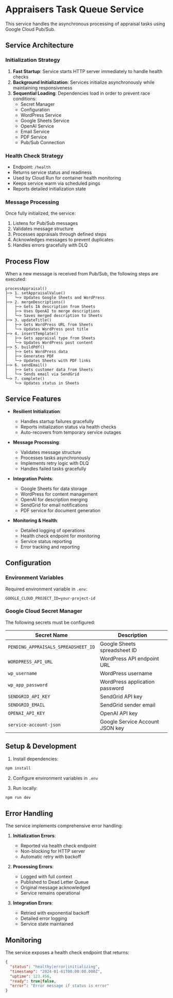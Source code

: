 # Appraisers Task Queue Service

This service handles the asynchronous processing of appraisal tasks using Google Cloud Pub/Sub.

## Service Architecture

### Initialization Strategy
1. **Fast Startup**: Service starts HTTP server immediately to handle health checks
2. **Background Initialization**: Services initialize asynchronously while maintaining responsiveness
3. **Sequential Loading**: Dependencies load in order to prevent race conditions:
   - Secret Manager
   - Configuration
   - WordPress Service
   - Google Sheets Service
   - OpenAI Service
   - Email Service
   - PDF Service
   - Pub/Sub Connection

### Health Check Strategy
- Endpoint: `/health`
- Returns service status and readiness
- Used by Cloud Run for container health monitoring
- Keeps service warm via scheduled pings
- Reports detailed initialization state

### Message Processing
Once fully initialized, the service:
1. Listens for Pub/Sub messages
2. Validates message structure
3. Processes appraisals through defined steps
4. Acknowledges messages to prevent duplicates
5. Handles errors gracefully with DLQ

## Process Flow

When a new message is received from Pub/Sub, the following steps are executed:

```
processAppraisal()
├─> 1. setAppraisalValue()
│   └─> Updates Google Sheets and WordPress
├─> 2. mergeDescriptions()
│   ├─> Gets IA description from Sheets
│   ├─> Uses OpenAI to merge descriptions
│   └─> Saves merged description to Sheets
├─> 3. updateTitle()
│   ├─> Gets WordPress URL from Sheets
│   └─> Updates WordPress post title
├─> 4. insertTemplate()
│   ├─> Gets appraisal type from Sheets
│   └─> Updates WordPress post content
├─> 5. buildPdf()
│   ├─> Gets WordPress data
│   ├─> Generates PDF
│   └─> Updates Sheets with PDF links
├─> 6. sendEmail()
│   ├─> Gets customer data from Sheets
│   └─> Sends email via SendGrid
└─> 7. complete()
    └─> Updates status in Sheets
```

## Service Features

- **Resilient Initialization**:
  - Handles startup failures gracefully
  - Reports initialization status via health checks
  - Auto-recovers from temporary service outages

- **Message Processing**:
  - Validates message structure
  - Processes tasks asynchronously
  - Implements retry logic with DLQ
  - Handles failed tasks gracefully

- **Integration Points**:
  - Google Sheets for data storage
  - WordPress for content management
  - OpenAI for description merging
  - SendGrid for email notifications
  - PDF service for document generation

- **Monitoring & Health**:
  - Detailed logging of operations
  - Health check endpoint for monitoring
  - Service status reporting
  - Error tracking and reporting

## Configuration

### Environment Variables

Required environment variable in `.env`:
```
GOOGLE_CLOUD_PROJECT_ID=your-project-id
```

### Google Cloud Secret Manager

The following secrets must be configured:

| Secret Name | Description |
|------------|-------------|
| `PENDING_APPRAISALS_SPREADSHEET_ID` | Google Sheets spreadsheet ID |
| `WORDPRESS_API_URL` | WordPress API endpoint URL |
| `wp_username` | WordPress username |
| `wp_app_password` | WordPress application password |
| `SENDGRID_API_KEY` | SendGrid API key |
| `SENDGRID_EMAIL` | SendGrid sender email |
| `OPENAI_API_KEY` | OpenAI API key |
| `service-account-json` | Google Service Account JSON key |

## Setup & Development

1. Install dependencies:
```bash
npm install
```

2. Configure environment variables in `.env`

3. Run locally:
```bash
npm run dev
```

## Error Handling

The service implements comprehensive error handling:

1. **Initialization Errors**:
   - Reported via health check endpoint
   - Non-blocking for HTTP server
   - Automatic retry with backoff

2. **Processing Errors**:
   - Logged with full context
   - Published to Dead Letter Queue
   - Original message acknowledged
   - Service remains operational

3. **Integration Errors**:
   - Retried with exponential backoff
   - Detailed error logging
   - Service state maintained

## Monitoring

The service exposes a health check endpoint that returns:

```json
{
  "status": "healthy|error|initializing",
  "timestamp": "2024-01-01T00:00:00.000Z",
  "uptime": 123.456,
  "ready": true|false,
  "error": "Error message if status is error"
}
```